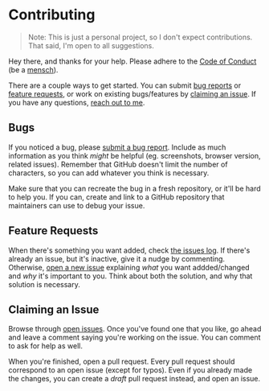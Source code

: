 # Contributing
> Note: This is just a personal project, so I don't expect contributions. That said, I'm open to all suggestions.

Hey there, and thanks for your help. Please adhere to the [Code of Conduct][CoC] (be a [mensch](https://www.merriam-webster.com/dictionary/mensch)).

There are a couple ways to get started. You can submit [bug reports](#bugs) or [feature requests](#feature-requests), or work on existing bugs/features by [claiming an issue](#claiming-an-issue). If you have any questions, [reach out to me](https://binyam.in/contact).


## Bugs
If you noticed a bug, please [submit a bug report][new_issue]. Include as much information as you think _might_ be helpful (eg. screenshots, browser version, related issues). Remember that GitHub doesn't limit the number of characters, so you can add whatever you think is necessary.

Make sure that you can recreate the bug in a fresh repository, or it'll be hard to help you. If you can, create and link to a GitHub repository that maintainers can use to debug your issue.

## Feature Requests
When there's something you want added, check [the issues log][issue_log]. If there's already an issue, but it's inactive, give it a nudge by commenting. Otherwise, [open a new issue][new_issue] explaining _what_ you want addded/changed and _why_ it's important to you. Think about both the solution, and why that solution is necessary.

## Claiming an Issue
Browse through [open issues][issue_log]. Once you've found one that you like, go ahead and leave a comment saying you're working on the issue. You can comment to ask for help as well.

When you're finished, open a pull request. Every pull request should correspond to an open issue (except for typos). Even if you already made the changes, you can create a _draft_ pull request instead, and open an issue.

[issue_log]: https://github.com/binyamin/markdown-it-external-anchor/issues
[new_issue]: https://github.com/binyamin/markdown-it-external-anchor/issues/new/choose
[CoC]: https://github.com/binyamin/.github/blob/master/.github/CODE_OF_CONDUCT.md
